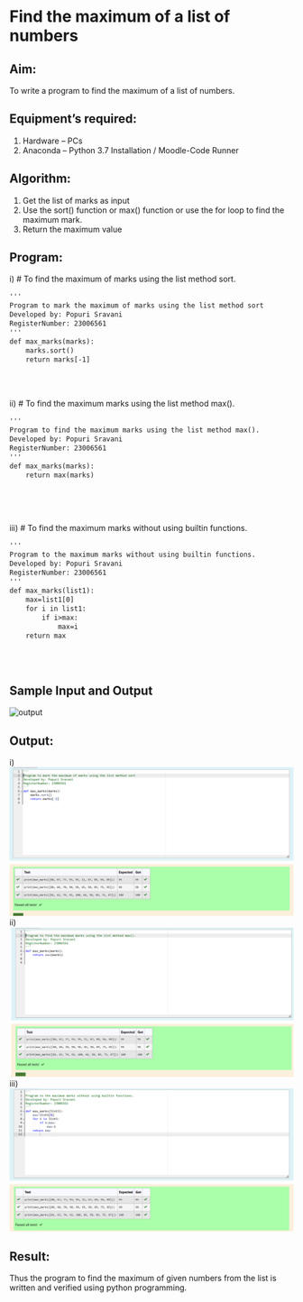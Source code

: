 # Find the maximum of a list of numbers
## Aim:
To write a program to find the maximum of a list of numbers.
## Equipment’s required:
1.	Hardware – PCs
2.	Anaconda – Python 3.7 Installation / Moodle-Code Runner
## Algorithm:
1.	Get the list of marks as input
2.	Use the sort() function or max() function or use the for loop to find the maximum mark.
3.	Return the maximum value
## Program:

i)	# To find the maximum of marks using the list method sort.
```
''' 
Program to mark the maximum of marks using the list method sort
Developed by: Popuri Sravani
RegisterNumber: 23006561
'''
def max_marks(marks):
    marks.sort()
    return marks[-1]




```

ii)	# To find the maximum marks using the list method max().
```
''' 
Program to find the maximum marks using the list method max().
Developed by: Popuri Sravani
RegisterNumber: 23006561
'''
def max_marks(marks):
    return max(marks)

    



```

iii) # To find the maximum marks without using builtin functions.
```
''' 
Program to the maximum marks without using builtin functions.
Developed by: Popuri Sravani
RegisterNumber: 23006561
'''
def max_marks(list1):
    max=list1[0]
    for i in list1:
        if i>max:
            max=i
    return max
        



```
## Sample Input and Output
![output](./img/max_marks1.jpg) 

## Output:
i)![Alt text](<2023-07-24 (3).png>)
ii)![Alt text](<2023-07-24 (5).png>)
iii)![Alt text](<2023-07-24 (8).png>)

## Result:
Thus the program to find the maximum of given numbers from the list is written and verified using python programming.